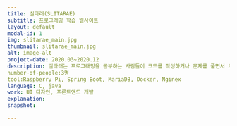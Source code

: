 ```yaml
---
title: 실타래(SLITARAE)
subtitle: 프로그래밍 학습 웹사이트
layout: default
modal-id: 1
img: slitarae_main.jpg
thumbnail: slitarae_main.jpg
alt: image-alt
project-date: 2020.03~2020.12
description: 실타래는 프로그래밍을 공부하는 사람들이 코드를 작성하거나 문제를 풀면서 프로그래밍을 학습하고 익힐 수 있도록 돕는 웹사이트입니다. 실타래는 많은 문제들과 함께 에디터를 제공하여 별도의 IDE를 설치하지 않고 웹사이트 안에서 문제를 받아 해결할 수 있도록 되어있습니다. 난이도, 출처별로 나누어진 문제를 통해 자신의 실력을 파악할 수 있으며, 자신이 준비하는 코딩테스트의 기출 문제를 풀 수 있습니다. 
number-of-people:3명
tool:Raspberry Pi, Spring Boot, MariaDB, Docker, Nginex
language: C, java
work: UI 디자인, 프론트앤드 개발
explanation:
snapshot:

---
```

